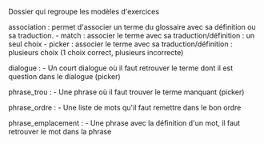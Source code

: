 Dossier qui regroupe les modèles d'exercices

association :
    permet d'associer un terme du glossaire avec sa définition ou sa traduction.
        - match : associer le terme avec sa traduction/définition : un seul choix
        - picker : associer le terme avec sa traduction/définition : plusieurs choix (1 choix correct, plusieurs incorrecte)

dialogue :
    - Un court dialogue où il faut retrouver le terme dont il est question dans le dialogue (picker)

phrase_trou :
    - Une phrase où il faut trouver le terme manquant (picker)

phrase_ordre :
    - Une liste de mots qu'il faut remettre dans le bon ordre

phrase_emplacement :
    - Une phrase avec la définition d'un mot, il faut retrouver le mot dans la phrase
        